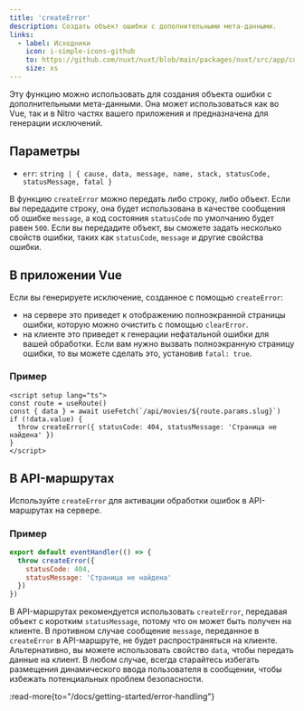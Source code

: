 ```yaml
---
title: 'createError'
description: Создать объект ошибки с дополнительными мета-данными.
links:
  - label: Исходники
    icon: i-simple-icons-github
    to: https://github.com/nuxt/nuxt/blob/main/packages/nuxt/src/app/composables/error.ts
    size: xs
---
```


Эту функцию можно использовать для создания объекта ошибки с дополнительными мета-данными. Она может использоваться как во Vue, так и в Nitro частях вашего приложения и предназначена для генерации исключений.

## Параметры

- `err`: `string | { cause, data, message, name, stack, statusCode, statusMessage, fatal }`

В функцию `createError` можно передать либо строку, либо объект. Если вы передадите строку, она будет использована в качестве сообщения об ошибке  `message`, а код состояния `statusCode` по умолчанию будет равен `500`. Если вы передадите объект, вы сможете задать несколько свойств ошибки, таких как `statusCode`, `message` и другие свойства ошибки.

## В приложении Vue

Если вы генерируете исключение, созданное с помощью `createError`:

- на сервере это приведет к отображению полноэкранной страницы ошибки, которую можно очистить с помощью `clearError`.
- на клиенте это приведет к генерации нефатальной ошибки для вашей обработки. Если вам нужно вызвать полноэкранную страницу ошибки, то вы можете сделать это, установив `fatal: true`.

### Пример

```vue [pages/movies/[slug\\].vue]
<script setup lang="ts">
const route = useRoute()
const { data } = await useFetch(`/api/movies/${route.params.slug}`)
if (!data.value) {
  throw createError({ statusCode: 404, statusMessage: 'Страница не найдена' })
}
</script>
```

## В API-маршрутах

Используйте `createError` для активации обработки ошибок в API-маршрутах на сервере.

### Пример

```js
export default eventHandler(() => {
  throw createError({
    statusCode: 404,
    statusMessage: 'Страница не найдена'
  })
})
```

В API-маршрутах рекомендуется использовать `createError`, передавая объект с коротким `statusMessage`, потому что он может быть получен на клиенте. В противном случае сообщение `message`, переданное в `createError` в API-маршруте, не будет распространяться на клиенте. Альтернативно, вы можете использовать свойство `data`, чтобы передать данные на клиент. В любом случае, всегда старайтесь избегать размещения динамического ввода пользователя в сообщении, чтобы избежать потенциальных проблем безопасности.

:read-more{to="/docs/getting-started/error-handling"}
